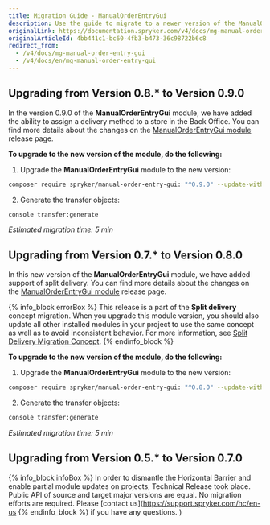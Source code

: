 ```yaml
---
title: Migration Guide - ManualOrderEntryGui
description: Use the guide to migrate to a newer version of the ManualOrderEntryGui module.
originalLink: https://documentation.spryker.com/v4/docs/mg-manual-order-entry-gui
originalArticleId: 4bb441c1-bc60-4fb3-b473-36c98722b6c8
redirect_from:
  - /v4/docs/mg-manual-order-entry-gui
  - /v4/docs/en/mg-manual-order-entry-gui
---
```


## Upgrading from Version 0.8.* to Version 0.9.0

In the version 0.9.0 of the **ManualOrderEntryGui** module, we have added the ability to assign a delivery method to a store in the Back Office. You can find more details about the changes on the [ManualOrderEntryGui module](https://github.com/spryker/manual-order-entry-gui/releases) release page.

**To upgrade to the new version of the module, do the following:**

1. Upgrade the **ManualOrderEntryGui** module to the new version:

```bash
composer require spryker/manual-order-entry-gui: "^0.9.0" --update-with-dependencies
```
2. Generate the transfer objects:

```bash
console transfer:generate
```

*Estimated migration time: 5 min*

## Upgrading from Version 0.7.* to Version 0.8.0

In this new version of the **ManualOrderEntryGui** module, we have added support of split delivery. You can find more details about the changes on the [ManualOrderEntryGui module](https://github.com/spryker/manual-order-entry-gui/releases) release page.

{% info_block errorBox %}
This release is a part of the **Split delivery** concept migration. When you upgrade this module version, you should also update all other installed modules in your project to use the same concept as well as to avoid inconsistent behavior. For more information, see [Split Delivery Migration Concept](/docs/scos/dev/migration-concepts/split-delivery-migration-concept.html).
{% endinfo_block %}

**To upgrade to the new version of the module, do the following:**

1. Upgrade the **ManualOrderEntryGui** module to the new version:

```bash
composer require spryker/manual-order-entry-gui: "^0.8.0" --update-with-dependencies
```
2. Generate the transfer objects:

```bash
console transfer:generate
```

*Estimated migration time: 5 min*

## Upgrading from Version 0.5.* to Version 0.7.0

{% info_block infoBox %}
 In order to dismantle the Horizontal Barrier and enable partial module updates on projects, Technical Release took place. Public API of source and target major versions are equal. No migration efforts are required. Please [contact us](https://support.spryker.com/hc/en-us
{% endinfo_block %} if you have any questions. )
